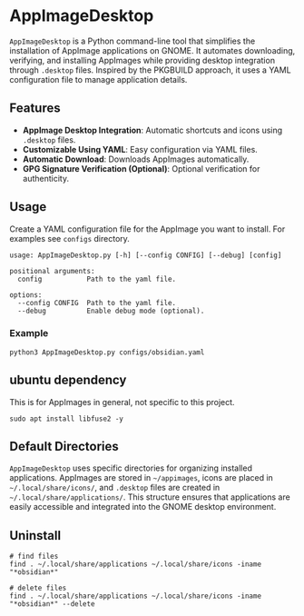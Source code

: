 # AppImageDesktop

`AppImageDesktop` is a Python command-line tool that simplifies the installation of AppImage applications on GNOME. It automates downloading, verifying, and installing AppImages while providing desktop integration through `.desktop` files. Inspired by the PKGBUILD approach, it uses a YAML configuration file to manage application details.

## Features

- **AppImage Desktop Integration**: Automatic shortcuts and icons using `.desktop` files.
- **Customizable Using YAML**: Easy configuration via YAML files.
- **Automatic Download**: Downloads AppImages automatically.
- **GPG Signature Verification (Optional)**: Optional verification for authenticity.

## Usage

Create a YAML configuration file for the AppImage you want to install. For examples see `configs` directory.

```
usage: AppImageDesktop.py [-h] [--config CONFIG] [--debug] [config]

positional arguments:
  config           Path to the yaml file.

options:
  --config CONFIG  Path to the yaml file.
  --debug          Enable debug mode (optional).
```

### Example

```
python3 AppImageDesktop.py configs/obsidian.yaml
```


## ubuntu dependency
This is for AppImages in general, not specific to this project.

```
sudo apt install libfuse2 -y
 ```

## Default Directories
`AppImageDesktop` uses specific directories for organizing installed applications. AppImages are stored in `~/appimages`, icons are placed in `~/.local/share/icons/`, and `.desktop` files are created in `~/.local/share/applications/`. This structure ensures that applications are easily accessible and integrated into the GNOME desktop environment.

## Uninstall

```
# find files
find . ~/.local/share/applications ~/.local/share/icons -iname "*obsidian*"
```

```
# delete files
find . ~/.local/share/applications ~/.local/share/icons -iname "*obsidian*" --delete
```